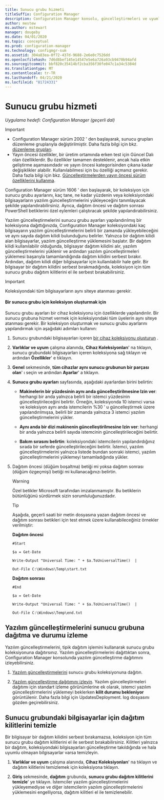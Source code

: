 ```yaml
---
title: Sunucu grubu hizmeti
titleSuffix: Configuration Manager
description: Configuration Manager konsolu, güncelleştirmeleri ve uyumluluğu izlemeye yönelik uyarılar ve durumlar sağlar.
author: mestew
ms.author: mstewart
manager: dougeby
ms.date: 04/01/2020
ms.topic: conceptual
ms.prod: configuration-manager
ms.technology: configmgr-sum
ms.assetid: 304a83ea-0f72-437d-9688-2e6e0c7526dd
ms.openlocfilehash: 7d6d8bef145e14547e5e6a726a93cb9470b94afd
ms.sourcegitcommit: bbf820c35414bf2cba356f30fe047c1a34c5384d
ms.translationtype: MT
ms.contentlocale: tr-TR
ms.lasthandoff: 04/21/2020
ms.locfileid: "81724331"
---
```

# <a name="service-a-server-group"></a>Sunucu grubu hizmeti

*Uygulama hedefi: Configuration Manager (geçerli dal)*

>[!IMPORTANT]
> - Configuration Manager sürüm 2002 ' den başlayarak, sunucu grupları düzenleme gruplarıyla değiştirilmiştir. Daha fazla bilgi için bkz. [düzenleme grupları](orchestration-groups.md).
> - Yayın öncesi özellikler, bir üretim ortamında erken test için Güncel Dalı olan özelliklerdir. Bu özellikler tamamen desteklenir, ancak hala etkin geliştirme aşamasındadır ve yayın öncesi kategorisinden çıkana kadar değişiklikler alabilir. Kullanılabilmesi için bu özelliği açmanız gerekir. Daha fazla bilgi için bkz. [Güncelleştirmelerden yayın öncesi sürüm özelliklerini kullanma](../../core/servers/manage/install-in-console-updates.md#bkmk_prerelease).

Configuration Manager sürüm 1606 ' den başlayarak, bir koleksiyon için sunucu grubu ayarlarını, kaç tane, ne kadar yüzdenin veya koleksiyondaki bilgisayarların yazılım güncelleştirmelerini yükleyeceğini tanımlayacak şekilde yapılandırabilirsiniz. Ayrıca, dağıtım öncesi ve dağıtım sonrası PowerShell betiklerini özel eylemleri çalıştıracak şekilde yapılandırabilirsiniz.

Yazılım güncelleştirmelerini sunucu grubu ayarları yapılandırılmış bir koleksiyona dağıttığınızda, Configuration Manager koleksiyondaki kaç bilgisayarın yazılım güncelleştirmelerini belirli bir zamanda yükleyebileceğini ve aynı sayıda dağıtım kilidi bulunduğunu belirler. Yalnızca bir dağıtım kilidi alan bilgisayarlar, yazılım güncelleştirme yüklemesini başlatır. Bir dağıtım kilidi kullanılabilir olduğunda, bilgisayar dağıtım kilidini alır, yazılım güncelleştirmelerini yüklenir ve ardından yazılım güncelleştirmeleri yüklemesi başarıyla tamamlandığında dağıtım kilidini serbest bırakır. Ardından, dağıtım kilidi diğer bilgisayarlar için kullanılabilir hale gelir. Bir bilgisayar bir dağıtım kilidini serbest bırakmadığında, koleksiyon için tüm sunucu grubu dağıtım kilitlerini el ile serbest bırakabilirsiniz.

>[!IMPORTANT]
>Koleksiyondaki tüm bilgisayarların aynı siteye atanması gerekir.

#### <a name="to-create-a-collection-for-a-server-group"></a>Bir sunucu grubu için koleksiyon oluşturmak için  
Sunucu grubu ayarları bir cihaz koleksiyonu için özelliklerde yapılandırılır. Bir sunucu grubuna hizmet vermek için koleksiyondaki tüm üyelerin aynı siteye atanması gerekir. Bir koleksiyon oluşturmak ve sunucu grubu ayarlarını yapılandırmak için aşağıdaki adımları kullanın:
1.  Sunucu grubundaki bilgisayarları içeren [bir cihaz koleksiyonu oluşturun](../../core/clients/manage/collections/create-collections.md) .  

2.  **Varlıklar ve uyum** çalışma alanında, **Cihaz Koleksiyonları**' na tıklayın, sunucu grubundaki bilgisayarları içeren koleksiyona sağ tıklayın ve ardından **Özellikler**' e tıklayın.  

3.  **Genel** sekmesinde, **tüm cihazlar aynı sunucu grubunun bir parçası olan**' ı seçin ve ardından **Ayarlar**' a tıklayın.  

4.  **Sunucu grubu ayarları** sayfasında, aşağıdaki ayarlardan birini belirtin:  

    -   **Makinelerin bir yüzdesinin aynı anda güncelleştirilmesine Izin ver**: herhangi bir anda yalnızca belirli bir istemci yüzdesinin güncelleştirileceğini belirtir. Örneğin, koleksiyonda 10 istemci varsa ve koleksiyon aynı anda istemcilerin %30 ' u güncelleştirmek üzere yapılandırılmışsa, belirli bir zamanda yalnızca 3 istemci yazılım güncelleştirmelerini yükler.  

    -   **Aynı anda bir dizi makinenin güncelleştirilmesine Izin ver**: herhangi bir anda yalnızca belirli sayıda istemcinin güncelleştirileceğini belirtir.  

    -   **Bakım sırasını belirtin**: koleksiyondaki istemcilerin yapılandırdığınız sırada bir seferde güncelleştirileceğini belirtir. İstemci, yazılım güncelleştirmelerini yalnızca listede bundan sonraki istemci, yazılım güncelleştirmelerini yüklemeyi tamamladığında yükler.  

5.  Dağıtım öncesi (düğüm boşaltma) betiği mi yoksa dağıtım sonrası (düğüm özgeçmişi) betiği mi kullanacağınızı belirtin.  

    > [!WARNING]
    > Özel betikler Microsoft tarafından imzalanmamıştır. Bu betiklerin bütünlüğünü sürdürmek sizin sorumluluğunuzdadır.

    > [!TIP]  
    > Aşağıda, geçerli saati bir metin dosyasına yazan dağıtım öncesi ve dağıtım sonrası betikleri için test etmek üzere kullanabileceğiniz örnekler verilmiştir:  
    >   
    >  **Dağıtım öncesi**  
    >   
    >  `#Start`  
    >   
    >  `$a = Get-Date`  
    >   
    >  `Write-Output "Universal Time: " + $a.ToUniversalTime()  |`  
    >   
    >  `Out-File C:\Windows\Temp\start.txt`  
    >   
    >  **Dağıtım sonrası**  
    >   
    >  `#End`  
    >   
    >  `$a = Get-Date`  
    >   
    >  `Write-Output "Universal Time: " + $a.ToUniversalTime()  |`  
    >   
    >  `Out-File C:\Windows\Temp\end.txt`  

## <a name="deploy-software-updates-to-the-server-group-and-monitor-status"></a>Yazılım güncelleştirmelerini sunucu grubuna dağıtma ve durumu izleme  
Yazılım güncelleştirmelerini, tipik dağıtım işlemini kullanarak sunucu grubu koleksiyonuna dağıtırsınız. Yazılım güncelleştirmelerini dağıttıktan sonra, Configuration Manager konsolunda yazılım güncelleştirme dağıtımını izleyebilirsiniz.
1.  [Yazılım güncelleştirmelerini](manually-deploy-software-updates.md) sunucu grubu koleksiyonuna dağıtın.   

2.  [Yazılım güncelleştirme dağıtımını izleyin](monitor-software-updates.md). Yazılım güncelleştirmeleri dağıtımı için standart izleme görünümlerine ek olarak, istemci yazılım güncelleştirmelerini yüklemeyi beklerken **kilit durumu bekleniyor** görüntülenir. Daha fazla bilgi için UpdatesDeployment. log dosyasını gözden geçirebilirsiniz.


## <a name="clear-the-deployment-locks-for-computers-in-a-server-group"></a>Sunucu grubundaki bilgisayarlar için dağıtım kilitlerini temizle  
Bir bilgisayar bir dağıtım kilidini serbest bırakamazsa, koleksiyon için tüm sunucu grubu dağıtım kilitlerini el ile serbest bırakabilirsiniz. Kilitleri yalnızca bir dağıtım, koleksiyondaki bilgisayarları güncelleştirme takıldığında ve hala uyumlu olmayan bilgisayarlar varsa temizleyin.  
1.  **Varlıklar ve uyum** çalışma alanında, **Cihaz Koleksiyonları**' na tıklayın ve dağıtım kilitlerini temizlemek için koleksiyona tıklayın.  

2.  **Giriş** sekmesinde, **dağıtım** grubunda, **sunucu grubu dağıtım kilitlerini temizle**' ye tıklayın. İstemciler yazılım güncelleştirmelerini yükleyemediyse ve diğer istemcilerin yazılım güncelleştirmelerini yüklemesini engelliyorsa, dağıtım kilitleri el ile temizlenebilir.  
